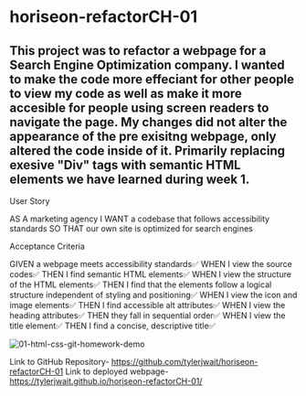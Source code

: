 # horiseon-refactorCH-01

## This project was to refactor a webpage for a Search Engine Optimization company. I wanted to make the code more effeciant for other people to view my code as well as make it more accesible for people using screen readers to navigate the page. My changes did not alter the appearance of the pre exisitng webpage, only altered the code inside of it. Primarily replacing exesive "Div" tags with semantic HTML elements we have learned during week 1. 

User Story

AS A marketing agency
I WANT a codebase that follows accessibility standards
SO THAT our own site is optimized for search engines



Acceptance Criteria

GIVEN a webpage meets accessibility standards✅
WHEN I view the source codes✅
THEN I find semantic HTML elements✅
WHEN I view the structure of the HTML elements✅
THEN I find that the elements follow a logical structure independent of styling and positioning✅
WHEN I view the icon and image elements✅
THEN I find accessible alt attributes✅
WHEN I view the heading attributes✅
THEN they fall in sequential order✅
WHEN I view the title element✅
THEN I find a concise, descriptive title✅

![01-html-css-git-homework-demo](https://user-images.githubusercontent.com/118226586/204418645-c27e4bfe-1dd8-43db-be4f-5957f05e86ea.png)




Link to GitHub Repository- https://github.com/tylerjwait/horiseon-refactorCH-01
Link to deployed webpage- https://tylerjwait.github.io/horiseon-refactorCH-01/
